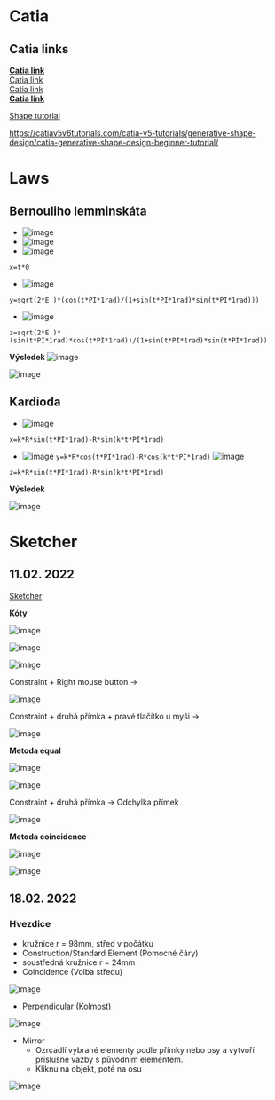 # Catia
Catia links
---
<strong><a href ="http://catiadoc.free.fr/online/sdgug_C2/sdgugwd0100.htm">Catia link</a><br></strong>
<a href ="http://yvonet.florent.free.fr/SERVEUR/COURS%20CATIA/CATIA%20Shape%20Design%20and%20Styling/GSD_F/Student/EDU_CAT_EN_GSD_FF_V5R19_toprint.pdf">Catia link</a><br>
<a href = "https://www.wichita.edu/industry_and_defense/NIAR/Documents/Wireframe-and-Surfaces-2019x.pdf">Catia link</a><br>
<strong><a href= "https://catiahelp.azurewebsites.net/English/GsdUserMap/gsd-r-ui-MenuBar.htm">Catia link</a></strong>

<a href="http://www.catia-forum.cz/manual-catia/shape/">Shape tutorial</a>

https://catiav5v6tutorials.com/catia-v5-tutorials/generative-shape-design/catia-generative-shape-design-beginner-tutorial/

# Laws
Bernouliho lemminskáta
---

- ![image](https://user-images.githubusercontent.com/90755554/150954410-b93775c1-2a25-4402-b20f-a4b240a207ff.png)<br>
- ![image](https://user-images.githubusercontent.com/90755554/150954437-5b671b7b-1349-4f63-b77f-771dfd8aef41.png)<br>
- ![image](https://user-images.githubusercontent.com/90755554/150955339-6a54f931-9b92-421e-998c-8edd23481bb7.png)<br>

 ``
 x=t*0
 ``
 
- ![image](https://user-images.githubusercontent.com/90755554/150954379-df31b210-f1f5-4ce5-8b0d-d5fdc27b181c.png)<br>

``
 y=sqrt(2*E )*(cos(t*PI*1rad)/(1+sin(t*PI*1rad)*sin(t*PI*1rad)))
 ``
 
- ![image](https://user-images.githubusercontent.com/90755554/150955135-b71617e2-372f-48db-9a25-52c34ef91539.png)<br>

 ``
z=sqrt(2*E )*(sin(t*PI*1rad)*cos(t*PI*1rad))/(1+sin(t*PI*1rad)*sin(t*PI*1rad))
 ``

<b>Výsledek</b>
![image](https://user-images.githubusercontent.com/90755554/150955247-38f09c03-8f13-49f0-9bd1-82af99aa0627.png)<br>

![image](https://user-images.githubusercontent.com/90755554/150957162-e5371787-6d8b-442f-87bf-e4dd22ef76c1.png)

Kardioda
---

- ![image](https://user-images.githubusercontent.com/90755554/150958707-e5358335-ca76-4de7-b555-5bb18de3c57f.png)

``
x=k*R*sin(t*PI*1rad)-R*sin(k*t*PI*1rad)
``
- ![image](https://user-images.githubusercontent.com/90755554/150958800-951a9d8c-6391-42f5-b2a6-b06e15019267.png)
``
y=k*R*cos(t*PI*1rad)-R*cos(k*t*PI*1rad)
``
![image](https://user-images.githubusercontent.com/90755554/150958920-e74ea51e-8a59-490e-81ea-22ef20ae2285.png)

``
z=k*R*sin(t*PI*1rad)-R*sin(k*t*PI*1rad)
``

<b>Výsledek</b><br>

![image](https://user-images.githubusercontent.com/90755554/150959090-69bdd79e-079d-483e-9f85-509d3228e10c.png)

# Sketcher

11.02. 2022
---

<a href="http://www.catia-forum.cz/manual-catia/sketcher/">Sketcher</a>

<b>Kóty</b>

![image](https://user-images.githubusercontent.com/90755554/153572883-de4771fa-36d0-4879-aad5-35b36bccc882.png)

![image](https://user-images.githubusercontent.com/90755554/153572959-e79625b8-cac1-4a79-98ee-cef155d96633.png)

![image](https://user-images.githubusercontent.com/90755554/153573273-d7b4bd1f-83c2-46a0-99ad-ad0a9b71d5eb.png)

Constraint + Right mouse button ->

![image](https://user-images.githubusercontent.com/90755554/153574156-60716534-b269-4d72-bf57-c43a4914a0d7.png)

Constraint + druhá přímka + pravé tlačítko u myši ->

![image](https://user-images.githubusercontent.com/90755554/153574604-9e0d46ac-d804-43a9-b7b0-faaf7a674bc6.png)

<b>Metoda equal</b>

![image](https://user-images.githubusercontent.com/90755554/153574886-7238b5d9-dc08-4c80-86d9-240c9cf5452d.png)


![image](https://user-images.githubusercontent.com/90755554/153574830-7fd4abce-8210-40a0-a380-a5efbd80e6af.png)

Constraint + druhá přímka -> Odchylka přímek

![image](https://user-images.githubusercontent.com/90755554/153575006-d39c853b-00dd-44c1-b133-141dde581c69.png)


<b>Metoda coincidence</b>

![image](https://user-images.githubusercontent.com/90755554/153575253-1e0a6788-61ba-41b5-ae79-1d2fa7900662.png)

![image](https://user-images.githubusercontent.com/90755554/153575282-313f7cb6-df56-44db-994b-079b7fd1ad67.png)

18.02. 2022
---
### Hvezdice
- kružnice r = 98mm, střed v počátku
- Construction/Standard Element (Pomocné čáry)
- soustředná kružnice r = 24mm
- Coincidence (Volba středu)

![image](https://user-images.githubusercontent.com/90755554/154662116-b367a352-66a2-4bcd-9bb2-ec27a916fd3b.png)

- Perpendicular (Kolmost)

![image](https://user-images.githubusercontent.com/90755554/154662689-d083c641-9d1c-490d-ad37-031ae511cc1d.png)
- Mirror
  - Ozrcadlí vybrané elementy podle přímky nebo osy a vytvoří příslušné vazby s původním elementem.
  - Kliknu na objekt, poté na osu

![image](https://user-images.githubusercontent.com/90755554/154664823-175fe7c1-6bbc-4bae-8947-8d2525b7429c.png)


